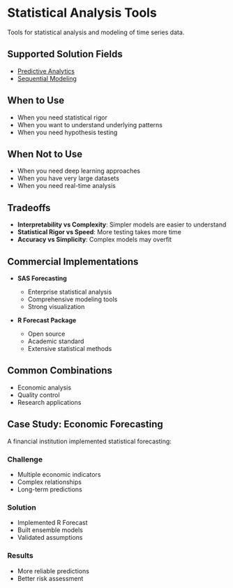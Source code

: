 # Statistical Analysis Tools

Tools for statistical analysis and modeling of time series data.

## Supported Solution Fields

- [Predictive Analytics](../solutions/predictive-analytics)
- [Sequential Modeling](../solutions/sequential-modeling)

## When to Use

- When you need statistical rigor
- When you want to understand underlying patterns
- When you need hypothesis testing

## When Not to Use

- When you need deep learning approaches
- When you have very large datasets
- When you need real-time analysis

## Tradeoffs

- **Interpretability vs Complexity**: Simpler models are easier to understand
- **Statistical Rigor vs Speed**: More testing takes more time
- **Accuracy vs Simplicity**: Complex models may overfit

## Commercial Implementations

- **SAS Forecasting**
  - Enterprise statistical analysis
  - Comprehensive modeling tools
  - Strong visualization

- **R Forecast Package**
  - Open source
  - Academic standard
  - Extensive statistical methods

## Common Combinations

- Economic analysis
- Quality control
- Research applications

## Case Study: Economic Forecasting

A financial institution implemented statistical forecasting:

### Challenge
- Multiple economic indicators
- Complex relationships
- Long-term predictions

### Solution
- Implemented R Forecast
- Built ensemble models
- Validated assumptions

### Results
- More reliable predictions
- Better risk assessment 